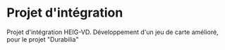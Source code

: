 # Projet d'intégration
Projet d'intégration HEIG-VD. Développement d'un jeu de carte amélioré, pour le projet "Durabilia"
